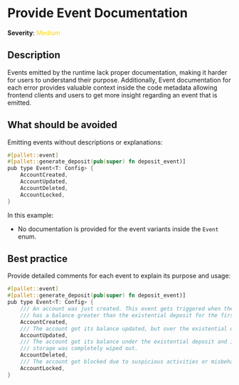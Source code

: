 # Provide Event Documentation

**Severity**: <span style="color:gold;">Medium</span>

## Description

Events emitted by the runtime lack proper documentation, making it harder for users to understand their purpose. Additionally, Event documentation for each error provides valuable context inside the code metadata allowing frontend clients and users to get more insight regarding an event that is emitted.

## What should be avoided

Emitting events without descriptions or explanations:

```rust
#[pallet::event]
#[pallet::generate_deposit(pub(super) fn deposit_event)]
pub type Event<T: Config> {
    AccountCreated,
    AccountUpdated,
    AccountDeleted,
    AccountLocked,
}
```

In this example:

- No documentation is provided for the event variants inside the `Event` enum.

## Best practice

Provide detailed comments for each event to explain its purpose and usage:

```rust
#[pallet::event]
#[pallet::generate_deposit(pub(super) fn deposit_event)]
pub type Event<T: Config> {
    /// An account was just created. This event gets triggered when the account
    /// has a balance greater than the existential deposit for the first time.
    AccountCreated,
    /// The account got its balance updated, but over the existential deposit.
    AccountUpdated,
    /// The account got its balance under the existential deposit and its
    /// storage was completely wiped out.
    AccountDeleted,
    /// The account got blocked due to suspicious activities or misbehabiour.
    AccountLocked,
}
```
